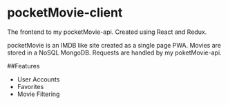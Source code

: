 # pocketMovie-client

The frontend to my pocketMovie-api. Created using React and Redux.

pocketMovie is an IMDB like site created as a single page PWA. Movies are stored in a NoSQL MongoDB. Requests are handled by my poketMovie-api.

##Features
- User Accounts
- Favorites
- Movie Filtering

